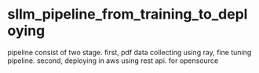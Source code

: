 # sllm_pipeline_from_training_to_deploying
pipeline consist of two stage. first, pdf data collecting using ray, fine tuning pipeline. second, deploying in aws using rest api. for opensource
